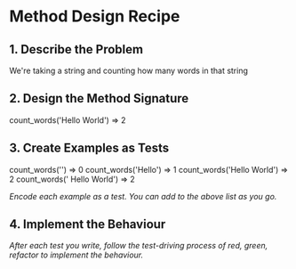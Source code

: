 # Method Design Recipe

## 1. Describe the Problem

We're taking a string and counting how many words in that string

## 2. Design the Method Signature

count_words('Hello World') => 2 



## 3. Create Examples as Tests

count_words('') => 0
count_words('Hello') => 1
count_words('Hello World') => 2
count_words(' Hello World') => 2

_Encode each example as a test. You can add to the above list as you go._

## 4. Implement the Behaviour

_After each test you write, follow the test-driving process of red, green, refactor to implement the behaviour._


<!-- BEGIN GENERATED SECTION DO NOT EDIT -->